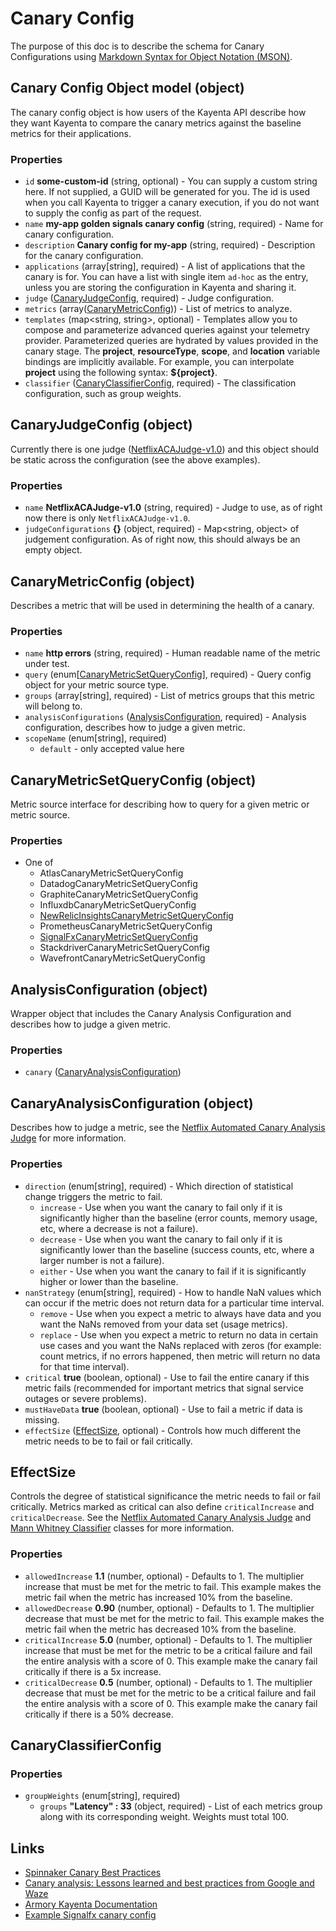 # Canary Config

The purpose of this doc is to describe the schema for Canary Configurations using [Markdown Syntax for Object Notation (MSON)]. 

## Canary Config Object model (object)

The canary config object is how users of the Kayenta API describe how they want Kayenta to compare the canary metrics against the baseline metrics for their applications.

### Properties

- `id` **some-custom-id** (string, optional) - You can supply a custom string here. If not supplied, a GUID will be generated for you. The id is used when you call Kayenta to trigger a canary execution, if you do not want to supply the config as part of the request.
- `name` **my-app golden signals canary config** (string, required) - Name for canary configuration.
- `description` **Canary config for my-app** (string, required) - Description for the canary configuration.
- `applications` (array[string], required) - A list of applications that the canary is for. You can have a list with single item `ad-hoc` as the entry, unless you are storing the configuration in Kayenta and sharing it.
- `judge` ([CanaryJudgeConfig](#CanaryJudgeConfig-object), required) - Judge configuration.
- `metrics` (array([CanaryMetricConfig](#CanaryMetricConfig-object))) - List of metrics to analyze.
- `templates` (map<string, string>, optional) - Templates allow you to compose and parameterize advanced queries against your telemetry provider. Parameterized queries are hydrated by values provided in the canary stage. The **project**, **resourceType**, **scope**, and **location** variable bindings are implicitly available. For example, you can interpolate **project** using the following syntax: **\${project}**.
- `classifier` ([CanaryClassifierConfig](#canaryclassifierconfig), required) - The classification configuration, such as group weights.

## CanaryJudgeConfig (object)

Currently there is one judge ([NetflixACAJudge-v1.0](https://github.com/spinnaker/kayenta/blob/master/kayenta-judge/src/main/scala/com/netflix/kayenta/judge/NetflixACAJudge.scala)) and this object should be static across the configuration (see the above examples).

### Properties

- `name` **NetflixACAJudge-v1.0** (string, required) - Judge to use, as of right now there is only `NetflixACAJudge-v1.0`.
- `judgeConfigurations` **{}** (object, required) - Map<string, object> of judgement configuration. As of right now, this should always be an empty object.

## CanaryMetricConfig (object)

Describes a metric that will be used in determining the health of a canary.

### Properties

- `name` **http errors** (string, required) - Human readable name of the metric under test.
- `query` (enum[[CanaryMetricSetQueryConfig](#CanaryMetricSetQueryConfig-object)], required) - Query config object for your metric source type.
- `groups` (array[string], required) - List of metrics groups that this metric will belong to.
- `analysisConfigurations` ([AnalysisConfiguration](#AnalysisConfiguration-object), required) - Analysis configuration, describes how to judge a given metric.
- `scopeName` (enum[string], required)
  - `default` - only accepted value here

## CanaryMetricSetQueryConfig (object)

Metric source interface for describing how to query for a given metric or metric source.

### Properties

- One of
  - AtlasCanaryMetricSetQueryConfig
  - DatadogCanaryMetricSetQueryConfig
  - GraphiteCanaryMetricSetQueryConfig
  - InfluxdbCanaryMetricSetQueryConfig
  - [NewRelicInsightsCanaryMetricSetQueryConfig](../kayenta-newrelic-insights/docs/metric-set-query-config.md)
  - PrometheusCanaryMetricSetQueryConfig
  - [SignalFxCanaryMetricSetQueryConfig](../kayenta-signalfx/docs/metric-set-query-config.md)
  - StackdriverCanaryMetricSetQueryConfig
  - WavefrontCanaryMetricSetQueryConfig

## AnalysisConfiguration (object)

Wrapper object that includes the Canary Analysis Configuration and describes how to judge a given metric.

### Properties

- `canary` ([CanaryAnalysisConfiguration](#CanaryAnalysisConfiguration-object))

## CanaryAnalysisConfiguration (object)

Describes how to judge a metric, see the [Netflix Automated Canary Analysis Judge] for more information.

### Properties

- `direction` (enum[string], required) - Which direction of statistical change triggers the metric to fail.
  - `increase` - Use when you want the canary to fail only if it is significantly higher than the baseline (error counts, memory usage, etc, where a decrease is not a failure).
  - `decrease` - Use when you want the canary to fail only if it is significantly lower than the baseline (success counts, etc, where a larger number is not a failure).
  - `either` - Use when you want the canary to fail if it is significantly higher or lower than the baseline.
- `nanStrategy` (enum[string], required) - How to handle NaN values which can occur if the metric does not return data for a particular time interval.
  - `remove` - Use when you expect a metric to always have data and you want the NaNs removed from your data set (usage metrics).
  - `replace` - Use when you expect a metric to return no data in certain use cases and you want the NaNs replaced with zeros (for example: count metrics, if no errors happened, then metric will return no data for that time interval).
- `critical` **true** (boolean, optional) - Use to fail the entire canary if this metric fails (recommended for important metrics that signal service outages or severe problems).
- `mustHaveData` **true** (boolean, optional) - Use to fail a metric if data is missing.
- `effectSize` ([EffectSize](#effectsize), optional) - Controls how much different the metric needs to be to fail or fail critically.

## EffectSize

Controls the degree of statistical significance the metric needs to fail or fail critically. 
Metrics marked as critical can also define `criticalIncrease` and `criticalDecrease`. 
See the [Netflix Automated Canary Analysis Judge] and [Mann Whitney Classifier] classes for more information.

### Properties

- `allowedIncrease` **1.1** (number, optional) - Defaults to 1. The multiplier increase that must be met for the metric to fail. This example makes the metric fail when the metric has increased 10% from the baseline.
- `allowedDecrease` **0.90** (number, optional) - Defaults to 1. The multiplier decrease that must be met for the metric to fail. This example makes the metric fail when the metric has decreased 10% from the baseline.
- `criticalIncrease` **5.0** (number, optional) - Defaults to 1. The multiplier increase that must be met for the metric to be a critical failure and fail the entire analysis with a score of 0. This example make the canary fail critically if there is a 5x increase.
- `criticalDecrease` **0.5** (number, optional) - Defaults to 1. The multiplier decrease that must be met for the metric to be a critical failure and fail the entire analysis with a score of 0. This example make the canary fail critically if there is a 50% decrease.

## CanaryClassifierConfig

### Properties

- `groupWeights` (enum[string], required)
  - `groups` **"Latency" : 33** (object, required) - List of each metrics group along with its corresponding weight. Weights must total 100.
  
## Links

- [Spinnaker Canary Best Practices]
- [Canary analysis: Lessons learned and best practices from Google and Waze]
- [Armory Kayenta Documentation]
- [Example Signalfx canary config](../kayenta-signalfx/docs/metric-set-query-config.md)
  
[Spinnaker Canary Best Practices]: https://www.spinnaker.io/guides/user/canary/best-practices/
[Armory Kayenta Documentation]: https://docs.armory.io/spinnaker/configure_kayenta/
[Markdown Syntax for Object Notation (MSON)]: https://github.com/apiaryio/mson
[Canary analysis: Lessons learned and best practices from Google and Waze]: https://cloud.google.com/blog/products/devops-sre/canary-analysis-lessons-learned-and-best-practices-from-google-and-waze
[Netflix Automated Canary Analysis Judge]: https://github.com/spinnaker/kayenta/blob/master/kayenta-judge/src/main/scala/com/netflix/kayenta/judge/NetflixACAJudge.scala
[Mann Whitney Classifier]: https://github.com/spinnaker/kayenta/blob/master/kayenta-judge/src/main/scala/com/netflix/kayenta/judge/classifiers/metric/MannWhitneyClassifier.scala
